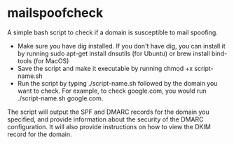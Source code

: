 # mailspoofcheck
A simple bash script to check if a domain is susceptible to mail spoofing.

* Make sure you have dig installed. If you don't have dig, you can install it by running sudo apt-get install dnsutils (for Ubuntu) or brew install bind-tools (for MacOS)
* Save the script and make it executable by running chmod +x script-name.sh
* Run the script by typing ./script-name.sh followed by the domain you want to check. For example, to check google.com, you would run ./script-name.sh google.com.

The script will output the SPF and DMARC records for the domain you specified, and provide information about the security of the DMARC configuration. It will also provide instructions on how to view the DKIM record for the domain.
